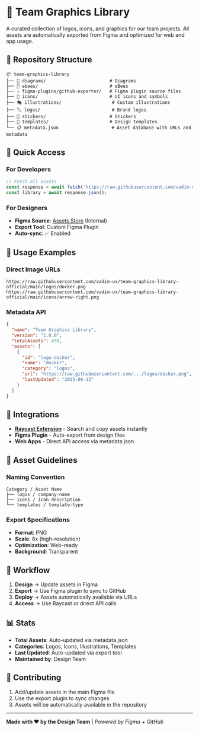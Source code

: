 # 🎨 Team Graphics Library

A curated collection of logos, icons, and graphics for our team projects. All assets are automatically exported from Figma and optimized for web and app usage.

## 📁 Repository Structure

```
📦 team-graphics-library
├── 🔗 diagrams/                        # Diagrams
├── 🐝 ebees/                           # eBees
├── ⤴️ figma-plugins/github-exporter/   # Figma plugin source files
├── 🔗 icons/                           # UI icons and symbols
├── 🎭 illustrations/                   # Custom illustrations
├── 🏷️ logos/                           # Brand logos
├── 🔖 stickers/                        # Stickers
├── 📄 templates/                       # Design templates
└── 📋 metadata.json                    # Asset database with URLs and metadata
```

## 🚀 Quick Access

### For Developers
```javascript
// Fetch all assets
const response = await fetch('https://raw.githubusercontent.com/vadim-ux/team-graphics-library-official/main/metadata.json');
const library = await response.json();
```

### For Designers
- **Figma Source**: [Assets Store](https://www.figma.com/design/NNbW3imWZzRACyk94N6DZa/Assets-store?node-id=0-1&t=bbIVH6ODTVgoN69X-1) (Internal)
- **Export Tool**: Custom Figma Plugin
- **Auto-sync**: ✅ Enabled

## 🔧 Usage Examples

### Direct Image URLs
```
https://raw.githubusercontent.com/vadim-ux/team-graphics-library-official/main/logos/docker.png
https://raw.githubusercontent.com/vadim-ux/team-graphics-library-official/main/icons/arrow-right.png
```

### Metadata API
```json
{
  "name": "Team Graphics Library",
  "version": "1.0.0",
  "totalAssets": 450,
  "assets": [
    {
      "id": "logo-docker",
      "name": "docker",
      "category": "logos",
      "url": "https://raw.githubusercontent.com/.../logos/docker.png",
      "lastUpdated": "2025-06-13"
    }
  ]
}
```

## 📱 Integrations

- **[Raycast Extension](https://github.com/vadim-ux/team-graphics-raycast-extension)** - Search and copy assets instantly
- **Figma Plugin** - Auto-export from design files
- **Web Apps** - Direct API access via metadata.json

## 🎯 Asset Guidelines

### Naming Convention
```
Category / Asset Name
├── logos / company-name
├── icons / icon-description  
└── templates / template-type
```

### Export Specifications
- **Format**: PNG
- **Scale**: 8x (high-resolution)
- **Optimization**: Web-ready
- **Background**: Transparent

## 🔄 Workflow

1. **Design** → Update assets in Figma
2. **Export** → Use Figma plugin to sync to GitHub
3. **Deploy** → Assets automatically available via URLs
4. **Access** → Use Raycast or direct API calls

## 📊 Stats

- **Total Assets**: Auto-updated via metadata.json
- **Categories**: Logos, Icons, Illustrations, Templates  
- **Last Updated**: Auto-updated via export tool
- **Maintained by**: Design Team

## 🤝 Contributing

1. Add/update assets in the main Figma file
2. Use the export plugin to sync changes
3. Assets will be automatically available in the repository

---

**Made with ❤️ by the Design Team** | *Powered by Figma + GitHub*

